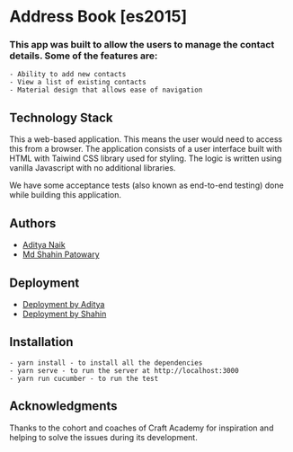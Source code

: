 # Address Book [es2015]
### This app was built to allow the users to manage the contact details. Some of the features are:
    - Ability to add new contacts
    - View a list of existing contacts
    - Material design that allows ease of navigation

## Technology Stack
This a web-based application. This means the user would need to access this from a browser. The application consists of a user interface built with HTML with Taiwind CSS library used for styling. The logic is written using vanilla Javascript with no additional libraries.

We have some acceptance tests (also known as end-to-end testing) done while building this application.

## Authors
- [Aditya Naik](https://github.com/kianaditya)
- [Md Shahin Patowary](https://github.com/shahin1290/)

## Deployment
- [Deployment by Aditya](https://kianaditya.github.io/Address_book/)
- [Deployment by Shahin](https://shahin1290.github.io/Address-Book/)

## Installation
    - yarn install - to install all the dependencies
    - yarn serve - to run the server at http://localhost:3000
    - yarn run cucumber - to run the test

## Acknowledgments
Thanks to the cohort and coaches of Craft Academy for inspiration and helping to solve the issues during its development.
